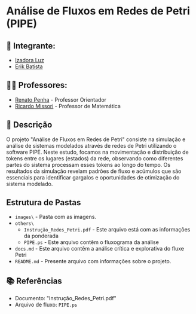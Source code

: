 # Análise de Fluxos em Redes de Petri (PIPE)

## 👤 **Integrante:**

- <a href="https://www.linkedin.com/in/izadoraluz-rsn/">Izadora Luz </a>
- <a href="https://www.linkedin.com/in/erik-batista-da-silva-455612215/">Erik Batista</a>

## 👨‍🏫 **Professores:**

- [Renato Penha](https://www.linkedin.com/in/renato-penha/) - Professor Orientador
- [Ricardo Missori](https://www.linkedin.com/in/ricardo-missori/) - Professor de Matemática

## 📝 Descrição

O projeto "Análise de Fluxos em Redes de Petri" consiste na simulação e análise de sistemas modelados através de redes de Petri utilizando o software PIPE. Neste estudo, focamos na movimentação e distribuição de tokens entre os lugares (estados) da rede, observando como diferentes partes do sistema processam esses tokens ao longo do tempo. Os resultados da simulação revelam padrões de fluxo e acúmulos que são essenciais para identificar gargalos e oportunidades de otimização do sistema modelado.

## Estrutura de Pastas

- `images\` - Pasta com as imagens.
- `others\` 
    - `Instrução_Redes_Petri.pdf` - Este arquivo está com as informações da ponderada
    - `PIPE.ps` - Este arquivo contêm o fluxograma da análise
- `docs.md` - Este arquivo contêm a análise crítica e explorativa do fluxe Petri
- `README.md` - Presente arquivo com informações sobre o projeto.

## 📚 Referências

- Documento: "Instrução_Redes_Petri.pdf"
- Arquivo de fluxo: `PIPE.ps`
